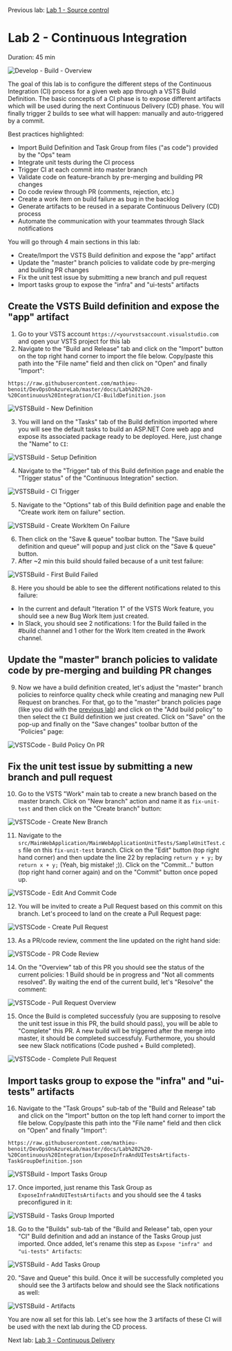 Previous lab: [Lab 1 - Source control](../Lab%201%20-%20Source%20control/README.md)

# Lab 2 - Continuous Integration

Duration: 45 min

![Develop - Build - Overview](./imgs/Develop-Build-Overview.PNG)

The goal of this lab is to configure the different steps of the Continuous Integration (CI) process for a given web app through a VSTS Build Definition. The basic concepts of a CI phase is to expose different artifacts which will be used during the next Continuous Delivery (CD) phase. You will finally trigger 2 builds to see what will happen: manually and auto-triggered by a commit. 

Best practices highlighted:

- Import Build Definition and Task Group from files ("as code") provided by the "Ops" team
- Integrate unit tests during the CI process
- Trigger CI at each commit into master branch
- Validate code on feature-branch by pre-merging and building PR changes
- Do code review through PR (comments, rejection, etc.)
- Create a work item on build failure as bug in the backlog
- Generate artifacts to be reused in a separate Continuous Delivery (CD) process
- Automate the communication with your teammates through Slack notifications

You will go through 4 main sections in this lab:

- Create/Import the VSTS Build definition and expose the "app" artifact
- Update the "master" branch policies to validate code by pre-merging and building PR changes
- Fix the unit test issue by submitting a new branch and pull request
- Import tasks group to expose the "infra" and "ui-tests" artifacts

## Create the VSTS Build definition and expose the "app" artifact

1. Go to your VSTS account `https://<yourvstsaccount.visualstudio.com` and open your VSTS project for this lab
2. Navigate to the "Build and Release" tab and click on the "Import" button on the top right hand corner to import the file below. Copy/paste this path into the "File name" field and then click on "Open" and finally "Import":

`
https://raw.githubusercontent.com/mathieu-benoit/DevOpsOnAzureLab/master/docs/Lab%202%20-%20Continuous%20Integration/CI-BuildDefinition.json
`

![VSTSBuild - New Definition](./imgs/VSTSBuild-NewDefinition.PNG)

3. You will land on the "Tasks" tab of the Build definition imported where you will see the default tasks to build an ASP.NET Core web app and expose its associated package ready to be deployed. Here, just change the "Name" to `CI`:

![VSTSBuild - Setup Definition](./imgs/VSTSBuild-SetupDefinition.PNG)

4. Navigate to the "Trigger" tab of this Build definition page and enable the "Trigger status" of the "Continuous Integration" section.

![VSTSBuild - CI Trigger](./imgs/VSTSBuild-CITrigger.PNG)

5. Navigate to the "Options" tab of this Build definition page and enable the "Create work item on failure" section.

![VSTSBuild - Create WorkItem On Failure](./imgs/VSTSBuild-CreateWorkItemOnFailure.PNG)

6. Then click on the "Save & queue" toolbar button. The "Save build definition and queue" will popup and just click on the "Save & queue" button.
7. After ~2 min this build should failed because of a unit test failure:

![VSTSBuild - First Build Failed](./imgs/VSTSBuild-FirstBuildFailed.PNG)

8. Here you should be able to see the different notifications related to this failure:

- In the current and default "Iteration 1" of the VSTS Work feature, you should see a new Bug Work Item just created.
- In Slack, you should see 2 notifications: 1 for the Build failed in the #build channel and 1 other for the Work Item created in the #work channel.

## Update the "master" branch policies to validate code by pre-merging and building PR changes

9. Now we have a build definition created, let's adjust the "master" branch policies to reinforce quality check while creating and managing new Pull Request on branches. For that, go to the "master" branch policies page (like you did with the [previous lab](../Lab%201%20-%20Source%20control/README.md)) and click on the "Add build policy" to then select the `CI` Build definition we just created. Click on "Save" on the pop-up and finally on the "Save changes" toolbar button of the "Policies" page:

![VSTSCode - Build Policy On PR](./imgs/VSTSCode-BuildPolicyOnPR.PNG)

## Fix the unit test issue by submitting a new branch and pull request

10. Go to the VSTS "Work" main tab to create a new branch based on the master branch. Click on "New branch" action and name it as `fix-unit-test` and then click on the "Create branch" button:

![VSTSCode  - Create New Branch](./imgs/VSTSCode-CreateNewBranch.PNG)

11. Navigate to the `src/MainWebApplication/MainWebApplicationUnitTests/SampleUnitTest.cs` file on this `fix-unit-test` branch. Click on the "Edit" button (top right hand corner) and then update the line 22 by replacing `return y + y;` by `return x + y;` (Yeah, big mistake! ;)). Click on the "Commit..." button (top right hand corner again) and on the "Commit" button once poped up.

![VSTSCode - Edit And Commit Code](./imgs/VSTSCode-EditAndCommitCode.PNG)

12. You will be invited to create a Pull Request based on this commit on this branch. Let's proceed to land on the create a Pull Request page:

![VSTSCode - Create Pull Request](./imgs/VSTSCode-CreatePullRequest.PNG)

13. As a PR/code review, comment the line updated on the right hand side:

![VSTSCode - PR Code Review](./imgs/VSTSCode-PRCodeReview.PNG)

14. On the "Overview" tab of this PR you should see the status of the current policies: 1 Build should be in progress and "Not all comments resolved". By waiting the end of the current build, let's "Resolve" the comment:

![VSTSCode - Pull Request Overview](./imgs/VSTSCode-PullRequestOverview.PNG)

15. Once the Build is completed successfuly (you are supposing to resolve the unit test issue in this PR, the build should pass), you will be able to "Complete" this PR. A new build will be triggered after the merge into master, it should be completed successfuly. Furthermore, you should see new Slack notifications (Code pushed + Build completed).

![VSTSCode - Complete Pull Request](./imgs/VSTSCode-CompletePullRequest.PNG)

## Import tasks group to expose the "infra" and "ui-tests" artifacts

16. Navigate to the "Task Groups" sub-tab of the "Build and Release" tab and click on the "Import" button on the top left hand corner to import the file below. Copy/paste this path into the "File name" field and then click on "Open" and finally "Import":

`
https://raw.githubusercontent.com/mathieu-benoit/DevOpsOnAzureLab/master/docs/Lab%202%20-%20Continuous%20Integration/ExposeInfraAndUITestsArtifacts-TaskGroupDefinition.json
`

![VSTSBuild - Import Tasks Group](./imgs/VSTSBuild-ImportTasksGroup.PNG)

17. Once imported, just rename this Task Group as `ExposeInfraAndUITestsArtifacts` and you should see the 4 tasks preconfigured in it:

![VSTSBuild - Tasks Group Imported](./imgs/VSTSBuild-TasksGroupImported.PNG)

18. Go to the "Builds" sub-tab of the "Build and Release" tab, open your "CI" Build definition and add an instance of the Tasks Group just imported. Once added, let's rename this step as `Expose "infra" and "ui-tests" Artifacts`:

![VSTSBuild - Add Tasks Group](./imgs/VSTSBuild-AddTasksGroup.PNG)

20. "Save and Queue" this build. Once it will be successfully completed you should see the 3 artifacts below and should see the Slack notifications as well:

![VSTSBuild - Artifacts](./imgs/VSTSBuild-Artifacts.PNG)

You are now all set for this lab. Let's see how the 3 artifacts of these CI will be used with the next lab during the CD process.

Next lab: [Lab 3 - Continuous Delivery](../Lab%203%20-%20Continuous%20Delivery/README.md)